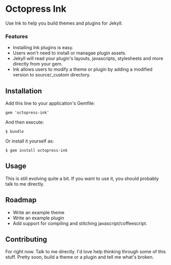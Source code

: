# Octopress Ink

Use Ink to help you build themes and plugins for Jekyll.

### Features
- Installing Ink plugins is easy.
- Users won't need to install or managae plugin assets.
- Jekyll will read your plugin's layouts, javascripts, stylesheets and more directly from your gem.
- Ink allows users to modify a theme or plugin by adding a modified version to source/_custom directory.

## Installation

Add this line to your application's Gemfile:

    gem 'octopress-ink'

And then execute:

    $ bundle

Or install it yourself as:

    $ gem install octopress-ink

## Usage

This is still evolving quite a bit. If you want to use it, you
should probably talk to me directly.

## Roadmap
- Write an example theme
- Write an example plugin
- Add support for compiling and stitching javascript/coffeescript.

## Contributing

For right now. Talk to me directly. I'd love help thinking
through some of this stuff. Pretty soon, build a theme or a plugin and tell me what's broken.
